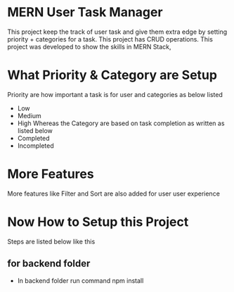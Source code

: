 # MERN User Task Manager
This project keep the track of user task and give them extra edge by setting priority + categories for a task. This project has CRUD operations. This project was developed to show the skills in MERN Stack,

# What Priority & Category are Setup
Priority are how important a task is for user and categories as below listed 
* Low
* Medium
* High
Whereas the Category are based on task completion as written as listed below
* Completed
* Incompleted

# More Features
More features like Filter and Sort are also added for user user experience

# Now How to Setup this Project
Steps are listed below like this
## for backend folder
* In backend folder run command npm install 
